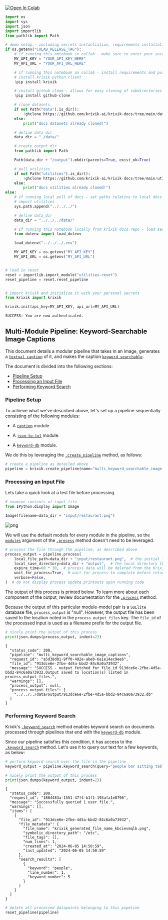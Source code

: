 <a href="https://colab.research.google.com/github/krixik-ai/krixik-docs/blob/main/docs/examples/search_pipeline_examples/multi_keyword_searchable_image_captions.ipynb" target="_parent"><img src="https://colab.research.google.com/assets/colab-badge.svg" alt="Open In Colab"/></a>


```python
import os
import sys
import json
import importlib
from pathlib import Path

# demo setup - including secrets instantiation, requirements installation, and path setting
if os.getenv("COLAB_RELEASE_TAG"):
    # if running this notebook in collab - make sure to enter your secrets
    MY_API_KEY = "YOUR_API_KEY_HERE"
    MY_API_URL = "YOUR_API_URL_HERE"

    # if running this notebook on collab - install requirements and pull required subdirectories
    # install krixik python client
    !pip install krixik

    # install github clone - allows for easy cloning of subdirectories from docs repo: https://github.com/krixik-ai/krixik-docs
    !pip install github-clone

    # clone datasets
    if not Path("data").is_dir():
        !ghclone https://github.com/krixik-ai/krixik-docs/tree/main/data
    else:
        print("docs datasets already cloned!")

    # define data dir
    data_dir = "./data/"

    # create output dir
    from pathlib import Path

    Path(data_dir + "/output").mkdir(parents=True, exist_ok=True)

    # pull utilities
    if not Path("utilities").is_dir():
        !ghclone https://github.com/krixik-ai/krixik-docs/tree/main/utilities
    else:
        print("docs utilities already cloned!")
else:
    # if running local pull of docs - set paths relative to local docs structure
    # import utilities
    sys.path.append("../../../")

    # define data_dir
    data_dir = "../../../data/"

    # if running this notebook locally from krixik docs repo - load secrets from a .env placed at the base of the docs repo
    from dotenv import load_dotenv

    load_dotenv("../../../.env")

    MY_API_KEY = os.getenv("MY_API_KEY")
    MY_API_URL = os.getenv("MY_API_URL")


# load in reset
reset = importlib.import_module("utilities.reset")
reset_pipeline = reset.reset_pipeline


# import krixik and initialize it with your personal secrets
from krixik import krixik

krixik.init(api_key=MY_API_KEY, api_url=MY_API_URL)
```

    SUCCESS: You are now authenticated.


## Multi-Module Pipeline: Keyword-Searchable Image Captions

This document details a modular pipeline that takes in an image, generates a [`textual caption`](../../modules/ai_modules/caption_module.md) of it, and makes the caption [`keyword searchable`](../../system/search_methods/keyword_search_method.md).

The document is divided into the following sections:

- [Pipeline Setup](#pipeline-setup)
- [Processing an Input File](#processing-an-input-file)
- [Performing Keyword Search](#performing-keyword-search)

### Pipeline Setup

To achieve what we've described above, let's set up a pipeline sequentially consisting of the following modules:

- A [`caption`](../../modules/ai_modules/caption_module.md) module.

- A [`json-to-txt`](../../modules/support_function_modules/json-to-txt_module.md) module.

- A [`keyword-db`](../../modules/database_modules/keyword-db_module.md) module.

We do this by leveraging the [`.create_pipeline`](../../system/pipeline_creation/create_pipeline.md) method, as follows:


```python
# create a pipeline as detailed above
pipeline = krixik.create_pipeline(name="multi_keyword_searchable_image_captions", module_chain=["caption", "json-to-txt", "keyword-db"])
```

### Processing an Input File

Lets take a quick look at a test file before processing.


```python
# examine contents of input file
from IPython.display import Image

Image(filename=data_dir + "input/restaurant.png")
```




    
![png](multi_keyword_searchable_image_captions_files/multi_keyword_searchable_image_captions_6_0.png)
    



We will use the default models for every module in the pipeline, so the [`modules`](../../system/parameters_processing_files_through_pipelines/process_method.md#selecting-models-via-the-modules-argument) argument of the [`.process`](../../system/parameters_processing_files_through_pipelines/process_method.md) method doesn't need to be leveraged.


```python
# process the file through the pipeline, as described above
process_output = pipeline.process(
    local_file_path=data_dir + "input/restaurant.png",  # the initial local filepath where the input file is stored
    local_save_directory=data_dir + "output",  # the local directory that the output file will be saved to
    expire_time=60 * 30,  # process data will be deleted from the Krixik system in 30 minutes
    wait_for_process=True,  # wait for process to complete before returning IDE control to user
    verbose=False,
)  # do not display process update printouts upon running code
```

The output of this process is printed below. To learn more about each component of the output, review documentation for the [`.process`](../../system/parameters_processing_files_through_pipelines/process_method.md) method.

Because the output of this particular module-model pair is a `SQLlite` database file, `process_output` is "null". However, the output file has been saved to the location noted in the `process_output_files` key.  The `file_id` of the processed input is used as a filename prefix for the output file.


```python
# nicely print the output of this process
print(json.dumps(process_output, indent=2))
```

    {
      "status_code": 200,
      "pipeline": "multi_keyword_searchable_image_captions",
      "request_id": "a5d38d01-9ff0-492e-abeb-6e1e14ec9ee6",
      "file_id": "913dce6e-2fbe-4d5a-bbd2-84c6a0a73932",
      "message": "SUCCESS - output fetched for file_id 913dce6e-2fbe-4d5a-bbd2-84c6a0a73932.Output saved to location(s) listed in process_output_files.",
      "warnings": [],
      "process_output": null,
      "process_output_files": [
        "../../../data/output/913dce6e-2fbe-4d5a-bbd2-84c6a0a73932.db"
      ]
    }


### Performing Keyword Search

Krixik's [`.keyword_search`](../../system/search_methods/keyword_search_method.md) method enables keyword search on documents processed through pipelines that end with the [`keyword-db`](../../modules/database_modules/keyword-db_module.md) module.

Since our pipeline satisfies this condition, it has access to the [`.keyword_search`](../../system/search_methods/keyword_search_method.md) method. Let's use it to query our text for a few keywords, as below:


```python
# perform keyword search over the file in the pipeline
keyword_output = pipeline.keyword_search(query="people bar sitting tables dinner drinks", file_ids=[process_output["file_id"]])

# nicely print the output of this process
print(json.dumps(keyword_output, indent=2))
```

    {
      "status_code": 200,
      "request_id": "1804483a-1551-47f4-b1f1-193afa1e8796",
      "message": "Successfully queried 1 user file.",
      "warnings": [],
      "items": [
        {
          "file_id": "913dce6e-2fbe-4d5a-bbd2-84c6a0a73932",
          "file_metadata": {
            "file_name": "krixik_generated_file_name_kbcievmqlb.png",
            "symbolic_directory_path": "/etc",
            "file_tags": [],
            "num_lines": 1,
            "created_at": "2024-06-05 14:50:59",
            "last_updated": "2024-06-05 14:50:59"
          },
          "search_results": [
            {
              "keyword": "people",
              "line_number": 1,
              "keyword_number": 5
            }
          ]
        }
      ]
    }



```python
# delete all processed datapoints belonging to this pipeline
reset_pipeline(pipeline)
```
